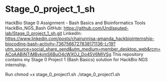 # Stage_0_project_1_sh
HackBio Stage 0 Assignment - Bash Basics and Bioinformatics Tools
HackBio_NGS_Bash
GitHub: https://github.com/Undisputed-lab/Stage_0_project_1_sh.git
LinkedIn: https://www.linkedin.com/posts/chairunnisa-amanda_hackbiointernship-biocoding-bash-activity-7367566727838171136-Lr19?utm_source=social_share_send&utm_medium=member_desktop_web&rcm=ACoAABiNTiMBvkjmS6BuO4cWXOJ_Do45V6MlVSg
This repository contains my Stage 0 Project 1 (Bash Basics) solution for HackBio NGS internship.

Run
chmod +x stage_0_project1.sh
./stage_0_project1.sh
